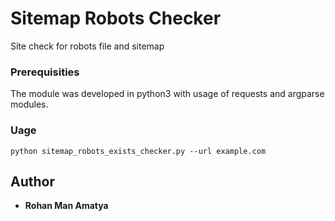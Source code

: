 <h1>Sitemap Robots Checker</h1>

<p>Site check for robots file and sitemap</p>
<h3>Prerequisities</h3>
<p>The module was developed in python3 with usage of requests and argparse modules.</p>

<h3>Uage</h3>
<pre><code>python sitemap_robots_exists_checker.py --url example.com</code></pre>

<h2>Author</h2>
<ul>
<li><strong>Rohan Man Amatya</strong></li>
</ul>